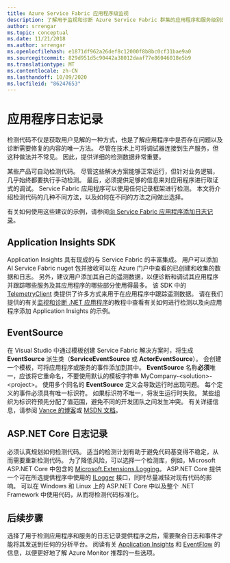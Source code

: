 ```yaml
---
title: Azure Service Fabric 应用程序级监视
description: 了解用于监视和诊断 Azure Service Fabric 群集的应用程序和服务级别的事件和日志。
author: srrengar
ms.topic: conceptual
ms.date: 11/21/2018
ms.author: srrengar
ms.openlocfilehash: e1871df962a26def8c12000f8b8bc0cf31bae9a0
ms.sourcegitcommit: 829d951d5c90442a38012daaf77e86046018e5b9
ms.translationtype: MT
ms.contentlocale: zh-CN
ms.lasthandoff: 10/09/2020
ms.locfileid: "86247653"
---
```

# <a name="application-logging"></a>应用程序日志记录

检测代码不仅是获取用户见解的一种方式，也是了解应用程序中是否存在问题以及诊断需要修复的内容的唯一方法。 尽管在技术上可将调试器连接到生产服务，但这种做法并不常见。 因此，提供详细的检测数据非常重要。

某些产品可自动检测代码。 尽管这些解决方案能够正常运行，但针对业务逻辑，几乎始终都要执行手动检测。 最后，必须提供足够的信息来对应用程序进行取证式的调试。 Service Fabric 应用程序可以使用任何记录框架进行检测。 本文将介绍检测代码的几种不同方法，以及如何在不同的方法之间做出选择。 

有关如何使用这些建议的示例，请参阅[向 Service Fabric 应用程序添加日志记录](service-fabric-how-to-diagnostics-log.md)。

## <a name="application-insights-sdk"></a>Application Insights SDK

Application Insights 具有现成的与 Service Fabric 的丰富集成。 用户可以添加 AI Service Fabric nuget 包并接收可以在 Azure 门户中查看的已创建和收集的数据和日志。 另外，建议用户添加其自己的遥测数据，以便诊断和调试其应用程序并跟踪哪些服务及其应用程序的哪些部分使用得最多。 该 SDK 中的 [TelemetryClient](/dotnet/api/microsoft.applicationinsights.telemetryclient?view=azure-dotnet) 类提供了许多方式来用于在应用程序中跟踪遥测数据。 请在我们提供的有关[监视和诊断 .NET 应用程序](service-fabric-tutorial-monitoring-aspnet.md)的教程中查看有关如何进行检测以及向应用程序添加 Application Insights 的示例。

## <a name="eventsource"></a>EventSource

在 Visual Studio 中通过模板创建 Service Fabric 解决方案时，将生成 **EventSource** 派生类（**ServiceEventSource** 或 **ActorEventSource**）。 会创建一个模板，可将应用程序或服务的事件添加到其中。 **EventSource** 名称**必须**唯一，应该将它重命名，不要使用默认的模板字符串 MyCompany-&lt;solution&gt;-&lt;project&gt;。 使用多个同名的 **EventSource** 定义会导致运行时出现问题。 每个定义的事件必须具有唯一标识符。 如果标识符不唯一，将发生运行时失败。 某些组织为标识符预先分配了值范围，避免不同的开发团队之间发生冲突。 有关详细信息，请参阅 [Vance 的博客](/archive/blogs/vancem/introduction-tutorial-logging-etw-events-in-c-system-diagnostics-tracing-eventsource)或 [MSDN 文档](/previous-versions/msp-n-p/dn774985(v=pandp.20))。

## <a name="aspnet-core-logging"></a>ASP.NET Core 日志记录

必须认真规划如何检测代码。 适当的检测计划有助于避免代码基变得不稳定，从而需要重新检测代码。 为了降低风险，可以选择一个检测库，例如，Microsoft ASP.NET Core 中包含的 [Microsoft.Extensions.Logging](https://www.nuget.org/packages/Microsoft.Extensions.Logging/)。 ASP.NET Core 提供一个可在所选提供程序中使用的 [ILogger](/dotnet/api/microsoft.extensions.logging.ilogger) 接口，同时尽量减轻对现有代码的影响。 可以在 Windows 和 Linux 上的 ASP.NET Core 中以及整个 .NET Framework 中使用代码，从而将检测代码标准化。

## <a name="next-steps"></a>后续步骤

选择了用于检测应用程序和服务的日志记录提供程序之后，需要聚合日志和事件才能将其发送到任何的分析平台。 阅读有关 [Application Insights](service-fabric-diagnostics-event-analysis-appinsights.md) 和 [EventFlow](service-fabric-diagnostics-event-aggregation-eventflow.md) 的信息，以便更好地了解 Azure Monitor 推荐的一些选项。
